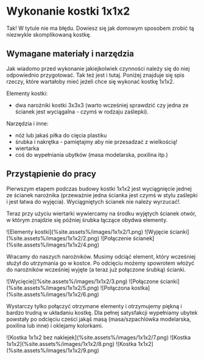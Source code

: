 <!---
title: "Wykonanie kostki 1x1x2"
-->
# Wykonanie kostki 1x1x2

Tak! W tytule nie ma błędu. Dowiesz się jak domowym sposobem zrobić tą niezwykle skomplikowaną kostkę.

## Wymagane materiały i narzędzia
Jak wiadomo przed wykonanie jakiejkolwiek czynności należy się do niej odpowiednio przygotować. Tak też jest i tutaj. Poniżej znajduje się spis rzeczy, które wartałoby mieć jeżeli chce się wykonać kostkę 1x1x2.

Elementy kostki:

 - dwa narożniki kostki 3x3x3 (warto wcześniej sprawdzić czy jedna ze ścianek jest wyciągalna - czymś w rodzaju zaślepki).

Narzędzia i inne:

 - nóż lub jakaś piłka do cięcia plastiku
 - śrubka i nakrętka - pamiętajmy aby nie przesadzać z wielkością!
 - wiertarka
 - coś do wypełniania ubytków (masa modelarska, poxilina itp.)

## Przystąpienie do pracy

Pierwszym etapem podczas budowy kostki 1x1x2 jest wyciągnięcie jednej ze ścianek narożnika (przeważnie jedna ścianka jest czymś w stylu zaślepki i jest łatwa do wyjęcia). Wyciągniętych ścianek nie należy wyrzucać!.

Teraz przy użyciu wiertarki wywiercamy na środku wyjętych ścianek otwór, w którym znajdzie się później śrubka łączące obydwa elementy.

<p markdown="1" class="centered">
![Elementy kostki](%site.assets%/images/1x1x2/1.png)
![Wyjęcie ścianki](%site.assets%/images/1x1x2/2.png)
![Połączenie ścianek](%site.assets%/images/1x1x2/4.png)
</p>

Wracamy do naszych narożników. Musimy odciąć element, który wcześniej służył do utrzymania go w kostce. Po odcięciu możemy spowrotem włożyć do narożników wcześniej wyjęte (a teraz już połączone śrubką) ścianki.

<p markdown="1" class="centered">
![Wycięcie](%site.assets%/images/1x1x2/3.png)
![Połączone ścianki](%site.assets%/images/1x1x2/5.png)
![Połączona kostka](%site.assets%/images/1x1x2/6.png)
</p>

Wystarczy tylko połączyć otrzymane elementy i otrzymujemy piękną i bardzo trudną w układaniu kostkę. Dla pełnej satysfakcji wypełniamy ubytek powstały po odcięciu cześci jakąś masą (masa/szpachlówka modelarska, poxilina lub inne) i oklejamy kolorkami.

<p markdown="1" class="centered">
![Kostka 1x1x2 bez naklejek](%site.assets%/images/1x1x2/7.png)
![Kostka 1x1x2](%site.assets%/images/1x1x2/8.png)
![Kostka 1x1x2](%site.assets%/images/1x1x2/9.png)
</p>


